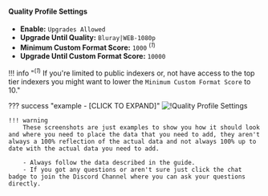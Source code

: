 #### Quality Profile Settings

- **Enable:** `Upgrades Allowed`
- **Upgrade Until Quality:** `Bluray|WEB-1080p`
- **Minimum Custom Format Score:** `1000` <sup>(*1*)</sup>
- **Upgrade Until Custom Format Score:** `10000`

!!! info "<sup>(*1*)</sup> If you're limited to public indexers or, not have access to the top tier indexers you might want to lower the `Minimum Custom Format Score` to 10."

??? success "example - [CLICK TO EXPAND]"
    ![!Quality Profile Settings](/SQP/images/1-qp-settings.png)

    !!! warning
        These screenshots are just examples to show you how it should look and where you need to place the data that you need to add, they aren't always a 100% reflection of the actual data and not always 100% up to date with the actual data you need to add.

        - Always follow the data described in the guide.
        - If you got any questions or aren't sure just click the chat badge to join the Discord Channel where you can ask your questions directly.
